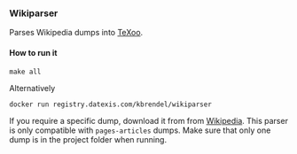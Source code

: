 ### Wikiparser
Parses Wikipedia dumps into [TeXoo](https://github.com/sebastianarnold/TeXoo).

#### How to run it
```console
make all
```

Alternatively
```console
docker run registry.datexis.com/kbrendel/wikiparser
```

If you require a specific dump, download it from from [Wikipedia](https://dumps.wikimedia.org/enwiki/latest/). This parser is only compatible with `pages-articles` dumps. Make sure that only one dump is in the project folder when running.
